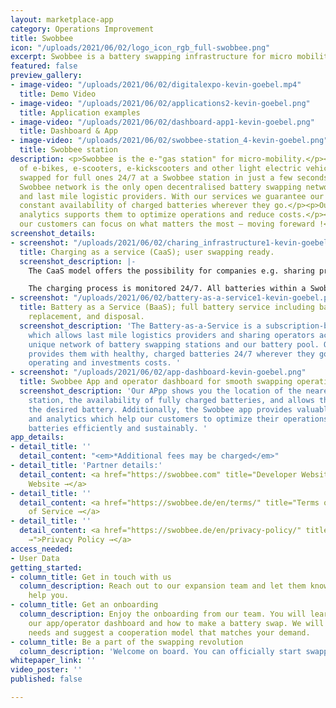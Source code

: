 ```yaml
---
layout: marketplace-app
category: Operations Improvement
title: Swobbee
icon: "/uploads/2021/06/02/logo_icon_rgb_full-swobbee.png"
excerpt: Swobbee is a battery swapping infrastructure for micro mobility solutions.
featured: false
preview_gallery:
- image-video: "/uploads/2021/06/02/digitalexpo-kevin-goebel.mp4"
  title: Demo Video
- image-video: "/uploads/2021/06/02/applications2-kevin-goebel.png"
  title: Application examples
- image-video: "/uploads/2021/06/02/dashboard-app1-kevin-goebel.png"
  title: Dashboard & App
- image-video: "/uploads/2021/06/02/swobbee-station_4-kevin-goebel.png"
  title: Swobbee station
description: <p>Swobbee is the e-"gas station" for micro-mobility.</p><p>Empty batteries
  of e-bikes, e-scooters, e-kickscooters and other light electric vehicles can be
  swapped for full ones 24/7 at a Swobbee station in just a few seconds.</p><p>The
  Swobbee network is the only open decentralised battery swapping network for sharing
  and last mile logistic providers. With our services we guarantee our customers the
  constant availability of charged batteries wherever they go.</p><p>Our software
  analytics supports them to optimize operations and reduce costs.</p><p>With Swobbee
  our customers can focus on what matters the most – moving foreward !</p>
screenshot_details:
- screenshot: "/uploads/2021/06/02/charing_infrastructure1-kevin-goebel.png"
  title: Charging as a service (CaaS); user swapping ready.
  screenshot_description: |-
    The CaaS model offers the possibility for companies e.g. sharing providers (electric scooters and e-kickscooters) to use a Swobbee station exclusively for themselves and use them as a decentralised charging station for their own battery pool. Eliminating the need for expensive warehouses. On a further stage end user swapping can be added.

    The charging process is monitored 24/7. All batteries within a Swobbee station are protected and insured against any risks.
- screenshot: "/uploads/2021/06/02/battery-as-a-service1-kevin-goebel.png"
  title: Battery as a Service (BaaS); full battery service including battery rental,
    replacement, and disposal.
  screenshot_description: 'The Battery-as-a-Service is a subscription-based service,
    which allows last mile logistics providers and sharing operators access to our
    unique network of battery swapping stations and our battery pool. Our service
    provides them with healthy, charged batteries 24/7 wherever they go and reduces
    operating and investments costs. '
- screenshot: "/uploads/2021/06/02/app-dashboard-kevin-goebel.png"
  title: Swobbee App and operator dashboard for smooth swapping operations.
  screenshot_description: 'Our APpp shows you the location of the nearest Swobbee
    station, the availability of fully charged batteries, and allows the user to reserve
    the desired battery. Additionally, the Swobbee app provides valuable insights
    and analytics which help our customers to optimize their operations and utilize
    batteries efficiently and sustainably. '
app_details:
- detail_title: ''
  detail_content: "<em>*Additional fees may be charged</em>"
- detail_title: 'Partner details:'
  detail_content: <a href="https://swobbee.com" title="Developer Website →">Developer
    Website →</a>
- detail_title: ''
  detail_content: <a href="https://swobbee.de/en/terms/" title="Terms of Service →">Terms
    of Service →</a>
- detail_title: ''
  detail_content: <a href="https://swobbee.de/en/privacy-policy/" title="Privacy Policy
    →">Privacy Policy →</a>
access_needed:
- User Data
getting_started:
- column_title: Get in touch with us
  column_description: Reach out to our expansion team and let them know how they can
    help you.
- column_title: Get an onboarding
  column_description: Enjoy the onboarding from our team. You will learn how to use
    our app/operator dashboard and how to make a battery swap. We will analyse your
    needs and suggest a cooperation model that matches your demand.
- column_title: Be a part of the swapping revolution
  column_description: 'Welcome on board. You can officially start swapping your batteries. '
whitepaper_link: ''
video_poster: ''
published: false

---
```

